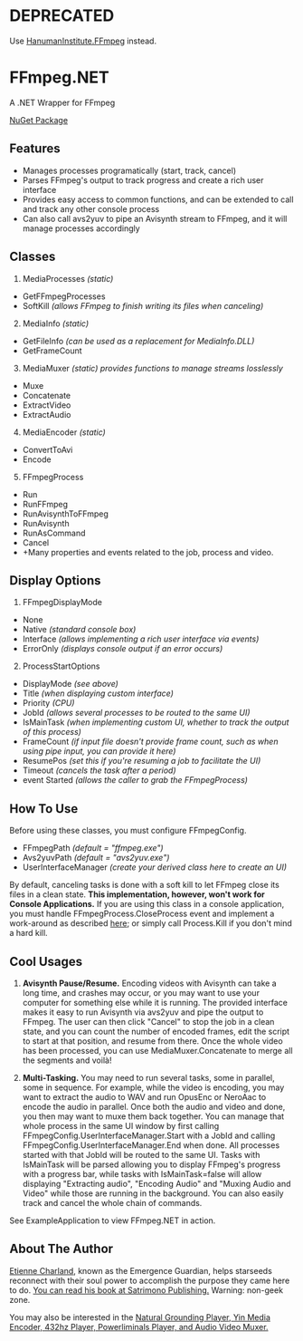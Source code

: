 ﻿# DEPRECATED

Use [HanumanInstitute.FFmpeg](https://github.com/mysteryx93/HanumanInstitute.FFmpeg) instead.

# FFmpeg.NET
A .NET Wrapper for FFmpeg

[NuGet Package](https://www.nuget.org/packages/EmergenceGuardian.FFmpeg/)

## Features
- Manages processes programatically (start, track, cancel)
- Parses FFmpeg's output to track progress and create a rich user interface
- Provides easy access to common functions, and can be extended to call and track any other console process
- Can also call avs2yuv to pipe an Avisynth stream to FFmpeg, and it will manage processes accordingly

## Classes
1. MediaProcesses *(static)*
- GetFFmpegProcesses
- SoftKill *(allows FFmpeg to finish writing its files when canceling)*
2. MediaInfo *(static)*
- GetFileInfo *(can be used as a replacement for MediaInfo.DLL)*
- GetFrameCount
3. MediaMuxer *(static) provides functions to manage streams losslessly*
- Muxe
- Concatenate
- ExtractVideo
- ExtractAudio
4. MediaEncoder *(static)*
- ConvertToAvi
- Encode
5. FFmpegProcess
- Run
- RunFFmpeg
- RunAvisynthToFFmpeg
- RunAvisynth
- RunAsCommand
- Cancel
- +Many properties and events related to the job, process and video.

## Display Options
1. FFmpegDisplayMode
- None
- Native *(standard console box)*
- Interface *(allows implementing a rich user interface via events)*
- ErrorOnly *(displays console output if an error occurs)*
2. ProcessStartOptions
- DisplayMode *(see above)*
- Title *(when displaying custom interface)*
- Priority *(CPU)*
- JobId *(allows several processes to be routed to the same UI)*
- IsMainTask *(when implementing custom UI, whether to track the output of this process)*
- FrameCount *(if input file doesn't provide frame count, such as when using pipe input, you can provide it here)*
- ResumePos *(set this if you're resuming a job to facilitate the UI)*
- Timeout *(cancels the task after a period)*
- event Started *(allows the caller to grab the FFmpegProcess)*

## How To Use
Before using these classes, you must configure FFmpegConfig.
- FFmpegPath *(default = "ffmpeg.exe")*
- Avs2yuvPath *(default = "avs2yuv.exe")*
- UserInterfaceManager *(create your derived class here to create an UI)*

By default, canceling tasks is done with a soft kill to let FFmpeg close its files in a clean state. 
**This implementation, however, won't work for Console Applications.** If you are using this class in a 
console application, you must handle FFmpegProcess.CloseProcess event and implement a work-around as 
described [here](http://stackoverflow.com/a/29274238/3960200); or simply call Process.Kill if you don't mind a hard kill.

## Cool Usages

1. **Avisynth Pause/Resume.** Encoding videos with Avisynth can take a long time, and crashes may occur, or you may
want to use your computer for something else while it is running. The provided interface makes it easy to run 
Avisynth via avs2yuv and pipe the output to FFmpeg. The user can then click "Cancel" to stop the job in a clean state,
and you can count the number of encoded frames, edit the script to start at that position, and resume from there. 
Once the whole video has been processed, you can use MediaMuxer.Concatenate to merge all the segments and voilà!

2. **Multi-Tasking.** You may need to run several tasks, some in parallel, some in sequence. For example, 
while the video is encoding, you may want to extract the audio to WAV and run OpusEnc or NeroAac to encode the audio in parallel.
Once both the audio and video and done, you then may want to muxe them back together. You can manage that whole process in the
same UI window by first calling FFmpegConfig.UserInterfaceManager.Start with a JobId and calling FFmpegConfig.UserInterfaceManager.End 
when done. All processes started with that JobId will be routed to the same UI. Tasks with IsMainTask will be parsed allowing 
you to display FFmpeg's progress with a progress bar, while tasks with IsMainTask=false will allow displaying 
"Extracting audio", "Encoding Audio" and "Muxing Audio and Video" while those are running in the background. You can also easily
track and cancel the whole chain of commands.

See ExampleApplication to view FFmpeg.NET in action.

## About The Author

[Etienne Charland](https://www.spiritualselftransformation.com), known as the Emergence Guardian, helps starseeds reconnect with their soul power to accomplish the purpose 
they came here to do. [You can read his book at Satrimono Publishing.](https://satrimono.com/) Warning: non-geek zone.

You may also be interested in the [Natural Grounding Player, Yin Media Encoder, 432hz Player, Powerliminals Player, and Audio Video Muxer.](https://github.com/mysteryx93/NaturalGroundingPlayer)
